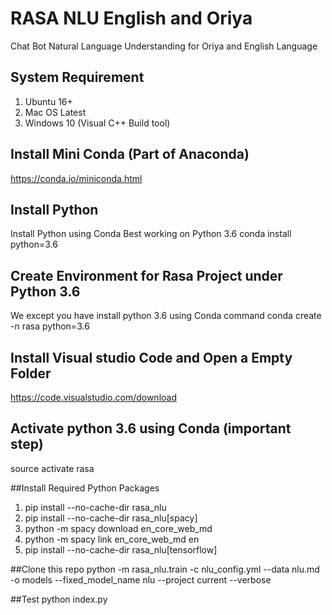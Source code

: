# RASA NLU English and Oriya
Chat Bot Natural Language Understanding for Oriya and English Language

## System Requirement
1. Ubuntu 16+
2. Mac OS Latest
3. Windows 10 (Visual C++ Build tool)

## Install Mini Conda (Part of Anaconda)
https://conda.io/miniconda.html


## Install Python
Install Python using Conda
Best working on Python 3.6
conda install python=3.6

## Create Environment for Rasa Project under Python 3.6
We except you have install python 3.6 using Conda command
conda create -n rasa python=3.6

## Install Visual studio Code and Open a Empty Folder
https://code.visualstudio.com/download

## Activate python 3.6 using Conda (important step)
source activate rasa

##Install Required Python Packages
1. pip install  --no-cache-dir rasa_nlu
2. pip install  --no-cache-dir rasa_nlu[spacy]
3. python -m spacy download en_core_web_md
4. python -m spacy link en_core_web_md en
5. pip install  --no-cache-dir rasa_nlu[tensorflow]

##Clone this repo
python -m rasa_nlu.train -c nlu_config.yml --data nlu.md -o models --fixed_model_name nlu --project current --verbose

##Test
python index.py